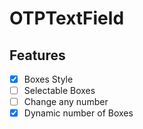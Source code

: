 # OTPTextField

## Features
- [x] Boxes Style
- [ ] Selectable Boxes
- [ ] Change any number
- [x] Dynamic number of Boxes  
